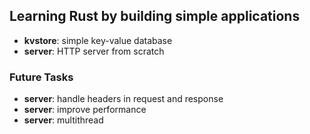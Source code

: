 ## Learning Rust by building simple applications

- **kvstore**: simple key-value database
- **server**: HTTP server from scratch

### Future Tasks

- **server**: handle headers in request and response
- **server**: improve performance
- **server**: multithread
